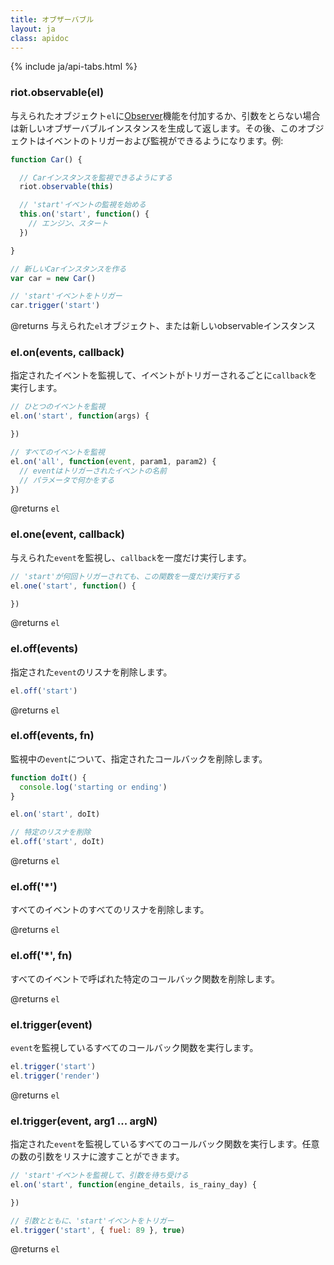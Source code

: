 ```yaml
---
title: オブザーバブル
layout: ja
class: apidoc
---
```


{% include ja/api-tabs.html %}


### <a name="constructor"></a> riot.observable(el)

与えられたオブジェクト`el`に[Observer](https://ja.wikipedia.org/wiki/Observer_パターン)機能を付加するか、引数をとらない場合は新しいオブザーバブルインスタンスを生成して返します。その後、このオブジェクトはイベントのトリガーおよび監視ができるようになります。例:

``` js
function Car() {

  // Carインスタンスを監視できるようにする
  riot.observable(this)

  // 'start'イベントの監視を始める
  this.on('start', function() {
    // エンジン、スタート
  })

}

// 新しいCarインスタンスを作る
var car = new Car()

// 'start'イベントをトリガー
car.trigger('start')
```

@returns 与えられた`el`オブジェクト、または新しいobservableインスタンス

### <a name="on"></a> el.on(events, callback)

指定されたイベントを監視して、イベントがトリガーされるごとに`callback`を実行します。

``` js
// ひとつのイベントを監視
el.on('start', function(args) {

})

// すべてのイベントを監視
el.on('all', function(event, param1, param2) {
  // eventはトリガーされたイベントの名前
  // パラメータで何かをする
})

```

@returns `el`

### <a name="one"></a> el.one(event, callback)

与えられた`event`を監視し、`callback`を一度だけ実行します。

``` js
// 'start'が何回トリガーされても、この関数を一度だけ実行する
el.one('start', function() {

})
```

@returns `el`

### <a name="off"></a> el.off(events)

指定された`event`のリスナを削除します。

``` js
el.off('start')
```

@returns `el`

### <a name="off-fn"></a> el.off(events, fn)

監視中の`event`について、指定されたコールバックを削除します。

``` js
function doIt() {
  console.log('starting or ending')
}

el.on('start', doIt)

// 特定のリスナを削除
el.off('start', doIt)
```

@returns `el`

### <a name="off-all"></a> el.off('*')

すべてのイベントのすべてのリスナを削除します。

@returns `el`

### <a name="off-all-fn"></a> el.off('*', fn)

すべてのイベントで呼ばれた特定のコールバック関数を削除します。

@returns `el`

### <a name="trigger"></a> el.trigger(event)

`event`を監視しているすべてのコールバック関数を実行します。

``` js
el.trigger('start')
el.trigger('render')
```

@returns `el`

### <a name="trigger-args"></a> el.trigger(event, arg1 ... argN)

指定された`event`を監視しているすべてのコールバック関数を実行します。任意の数の引数をリスナに渡すことができます。

``` js
// 'start'イベントを監視して、引数を待ち受ける
el.on('start', function(engine_details, is_rainy_day) {

})

// 引数とともに、'start'イベントをトリガー
el.trigger('start', { fuel: 89 }, true)

```

@returns `el`

